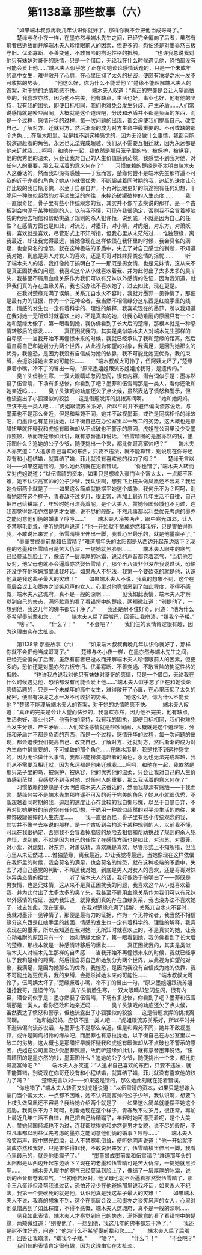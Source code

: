 # 　　第1138章 那些故事（六）
　　“如果端木叔叔再晚几年认识你就好了，那样你就不会把他当成哥哥了。”
　　楚缘与冬小夜一样，在墨亦然与端木先生之间，已经完全偏向了后者，虽然有前者已逝故而开解端木夫人珍惜眼前人的因素，但更多的，恐怕还是对墨亦然古板守旧、优柔寡断、不善变通、不敢冒险的拘泥性格的抵触。
　　“也许我总说我对他只有妹妹对哥哥的感情，只是一个借口，无论我在什么时候遇见他，恐怕都没有可能会爱上他……”端木夫人似乎忘了正在和她谈论感情话题的，只是一个未成年的高中女生，难得敞开了心扉，在心里压抑了太久的秘密，便颇有决堤之水一发不可收拾的势头。
　　“他这么好，你为什么不能爱他？”楚缘不能理解端木夫人的答案，对于她的绝情略感不快。
　　端木夫人叹道：“真正的完美是会让人望而怯步的，我喜欢亦然，因为他不完美，他有缺点，生活也好，事业也好，他有他的坚持，我有我的固执，即便目标相同，我们也难免会发生分歧、产生矛盾……人们常说感情就是吵吵闹闹，大概就是这个道理吧，分歧和矛盾并不都是负面的东西，而是一个过程，感情升华的过程，每一次问题的出现，都会迫使我们提高自己、改变自己、了解对方、迁就对方，然后渐渐的成为对方生命中最重要的、不可或缺的那个角色……在端木那里，我是找不到这种感觉的，因为无论做什么事情，我都只能扮演追赶者的角色，永远也无法完成超越，我们从不需要互相迁就，因为永远都是他来迁就我……呵呵，和他在一起，我依然是那只笼子里的鸟，被保护，被纵容，他的优秀他的温柔，只会让我对自己的人生价值感到茫然，我感觉不到我对他、对任何人的重要，那么我活着的意义何在？”
　　习惯依赖的楚缘是不太明白端木夫人这番话的，然而我却深有感触——于我而言，楚缘何尝不是端木先生那样遥不可及的近于完美的角色？她从小就很优秀，不断超越着同时期的我，追赶的速度让心存比较的我自惭形愧，以至于自暴自弃，不再对比她更好的前途抱有任何幻想，干脆用一种貌似超然的对平淡生活的向往，来掩饰破罐破摔的人生态度……
　　我一直很奇怪，骨子里有些小传统观念的我，其实并不像辛去疾说的那样，是一个古板到会拘泥于某种规则的人，以前我不懂，可现在我很确定，否则我不会冒着掉脑袋的危险去相信和帮助挑战了规则的杀人犯许恒，说到底，不就是因为自己的任性？在感情方面也是如此，对流苏，对墨菲，对小紫，对虎姐，对东方，对萧妖精，喜欢就是喜欢，尽管形式上不知所措，但我心里从未茫然过……惟独楚缘，离我最近，却让我觉得最远，当她像现在这样依偎在我怀里的时候，我会莫名的满足，也会莫名的惶恐，就在这种极端的矛盾中，失去了对自己感觉的判断，不知道我对她，到底是男人对女人的喜欢，还是哥哥对妹妹异类恋情的担忧……
　　听了端木夫人的话，我好像终于搞明白了——那既是男女情，也是兄妹情，这从来不是真正困扰我的问题，我喜欢这个从小就喜欢着我、并为此付出了太多太多的臭丫头，我甚至不屑用血缘关系作为我们可以有兄妹以外感情的佐证，因为我知道，就算我们真的存在血缘关系，我也没办法不喜欢她了，过去如此，现在更是。
　　在我对楚缘充满了误解、关系兀自水火不容时，我就对墨菲一见钟情了，那便是最有力的证据，作为一个无神论者，我当然不相信缘分这东西是红娘手里的线团，情感的发生也一定有着科学的、理性的解释，我喜欢现在的墨菲，所以我知道在我对她一无所知时就喜欢上的，不是真实的她，让我心动难耐的原因只有一个：她和楚缘太像了，第一眼看到她，我仿佛看到了长大后的楚缘，那根本就是一种感情转移后的爆发……
　　真正困扰我的，其实是类似端木夫人对端木先生那样的自卑感——当我开始不再憧憬未来的时候，我就已经承认了我和楚缘的距离，然后擅自将自己和她划分为两个世界，从此视为仰望的对象，我满足，是因为她那么的优秀，我惶恐，是因为我没有自信成为她的依靠，我不可能比她更优秀，我的束缚，会扼杀掉她未来的可能性……
　　“端木叔叔太可怜了，伍阿姨太坏了，”楚缘撅着小嘴，冷不丁的冒出一句，“原来墨姐姐跟流苏姐姐抢我哥，是遗传的。”
　　臭丫头俏脸生寒，一双大眼睛却忽闪忽闪，很有内容，潜台词似乎是：墨亦然娶了伍雪晴，下场有多悲惨，你看到了吧？墨菲和伍雪晴那是一类人，看你还敢和她亲近吗……
　　臭丫头演戏的功底还欠了点火候，虽然表达了愤怒和警示，但也流露出了小狐狸似的狡狯……这是借题发挥的挑拨离间啊。
　　“她和她妈妈，应该不是一类人吧……”虎姐跟流苏关系好，所以平时并不避讳偏向流苏说话，与墨菲也不是那么亲近，但是和紫苑不同，她并不敌视墨菲，或许是同病相怜的缘故吧，而墨菲也有意拉拢她，以平衡自己在办公室里以一敌二的劣势，这大概也是那醋妞早就怀疑我和虎姐有暧昧却从不点破也不警示的原因，虎姐在公司里没少受墨菲照顾，故而听楚缘如此讲，就有意替墨菲说话，“伍雪晴图的是墨亦然的钱，墨菲图什么？追她的公子少爷，随便挑出一个来，都比你哥高富帅吧？”
　　端木夫人亦笑道：“人追求自己喜欢的东西，只要不违法，就不能算错，别说现在你哥还没有和小程结婚，就算结了婚，菲儿就没有喜欢他的权力了吗？”
　　楚缘无言以对——如果这是错的，那么她此刻就在犯着错误。
　　“你也错了，”端木夫人转而又对虎姐说道：“以伍雪晴的资本，如果只是想嫁入豪门当个富太太，一点都不困难，她不认识高富帅的公子少爷，我认识啊，想要飞上枝头做凤凰还不容易？我给她介绍两个就是了——如果这么简单就能摆平她这个威胁，我何乐不为？呵呵，别看她现在这个样子，青春敌不过岁月，很正常，再加上最近几年生活不自律，自己把自己给糟蹋了，年轻时她可漂亮着呢，是个大美人，赞她倾国倾城也不为过，连我都觉得她和亦然是男才女貌，说不尽的般配，不然凡事都以利益优先考虑的墨亦之能同意他们俩的婚事？哼哼……”
　　端木夫人冷笑两声，眼中寒光四溢，让人不禁寒毛倒耸，便听她阴声说道：“他一开始就不赞成亦然和我好，只是害怕得罪我，不敢说出来罢了，伍雪晴横里伸出一脚，我看心里最乐的，就是他墨瘸子了。”
　　“墨董赞成墨前辈和伍雪晴？”难道那年头的太阳都是从西边升起东边落下？现在的老墨和伍雪晴可是苦大仇深，一提她就黑脸啊……
　　端木夫人眼中的寒气已经蔓延到脸上了，像结了一层厚厚的冰霜，说话的声音都卷着凉气，“当初他若反对，他父母也就不会逼着亦然娶伍雪晴了，那个王八蛋非但没帮我说过话，恐怕还没少在他爸妈那里说我坏话，如果杀人不犯法，我第一个要砍死的就是他，认识他真是我这辈子最大的灾难！”
　　如果端木夫人不说，我真的想象不到，这个在高层会议上和墨亦之谈笑风声的女人，心里对他竟憎恶到了如此程度，不得不感慨，端木夫人这城府，真不是一般的深啊……
　　见我如此表情，端木夫人才察觉到自己的失态，满怀歉意的看了看错愕中的楚缘，两颊微红道：“别提他了，一想到他，我这几年的佛书都忘干净了。”
　　我还是耐不住好奇，问道：“他为什么不希望墨前辈和您……”
　　端木夫人扁了扁嘴巴，回答让我崩溃，“嫌我个子矮。”
　　“啥？”、
　　“什么？！”
　　“不会吧？”
　　我们仨的表情肯定很有趣，因为这理由实在太扯淡。

　　第1138章 那些故事（六）
　　“如果端木叔叔再晚几年认识你就好了，那样你就不会把他当成哥哥了。”
　　楚缘与冬小夜一样，在墨亦然与端木先生之间，已经完全偏向了后者，虽然有前者已逝故而开解端木夫人珍惜眼前人的因素，但更多的，恐怕还是对墨亦然古板守旧、优柔寡断、不善变通、不敢冒险的拘泥性格的抵触。
　　“也许我总说我对他只有妹妹对哥哥的感情，只是一个借口，无论我在什么时候遇见他，恐怕都没有可能会爱上他……”端木夫人似乎忘了正在和她谈论感情话题的，只是一个未成年的高中女生，难得敞开了心扉，在心里压抑了太久的秘密，便颇有决堤之水一发不可收拾的势头。
　　“他这么好，你为什么不能爱他？”楚缘不能理解端木夫人的答案，对于她的绝情略感不快。
　　端木夫人叹道：“真正的完美是会让人望而怯步的，我喜欢亦然，因为他不完美，他有缺点，生活也好，事业也好，他有他的坚持，我有我的固执，即便目标相同，我们也难免会发生分歧、产生矛盾……人们常说感情就是吵吵闹闹，大概就是这个道理吧，分歧和矛盾并不都是负面的东西，而是一个过程，感情升华的过程，每一次问题的出现，都会迫使我们提高自己、改变自己、了解对方、迁就对方，然后渐渐的成为对方生命中最重要的、不可或缺的那个角色……在端木那里，我是找不到这种感觉的，因为无论做什么事情，我都只能扮演追赶者的角色，永远也无法完成超越，我们从不需要互相迁就，因为永远都是他来迁就我……呵呵，和他在一起，我依然是那只笼子里的鸟，被保护，被纵容，他的优秀他的温柔，只会让我对自己的人生价值感到茫然，我感觉不到我对他、对任何人的重要，那么我活着的意义何在？”
　　习惯依赖的楚缘是不太明白端木夫人这番话的，然而我却深有感触——于我而言，楚缘何尝不是端木先生那样遥不可及的近于完美的角色？她从小就很优秀，不断超越着同时期的我，追赶的速度让心存比较的我自惭形愧，以至于自暴自弃，不再对比她更好的前途抱有任何幻想，干脆用一种貌似超然的对平淡生活的向往，来掩饰破罐破摔的人生态度……
　　我一直很奇怪，骨子里有些小传统观念的我，其实并不像辛去疾说的那样，是一个古板到会拘泥于某种规则的人，以前我不懂，可现在我很确定，否则我不会冒着掉脑袋的危险去相信和帮助挑战了规则的杀人犯许恒，说到底，不就是因为自己的任性？在感情方面也是如此，对流苏，对墨菲，对小紫，对虎姐，对东方，对萧妖精，喜欢就是喜欢，尽管形式上不知所措，但我心里从未茫然过……惟独楚缘，离我最近，却让我觉得最远，当她像现在这样依偎在我怀里的时候，我会莫名的满足，也会莫名的惶恐，就在这种极端的矛盾中，失去了对自己感觉的判断，不知道我对她，到底是男人对女人的喜欢，还是哥哥对妹妹异类恋情的担忧……
　　听了端木夫人的话，我好像终于搞明白了——那既是男女情，也是兄妹情，这从来不是真正困扰我的问题，我喜欢这个从小就喜欢着我、并为此付出了太多太多的臭丫头，我甚至不屑用血缘关系作为我们可以有兄妹以外感情的佐证，因为我知道，就算我们真的存在血缘关系，我也没办法不喜欢她了，过去如此，现在更是。
　　在我对楚缘充满了误解、关系兀自水火不容时，我就对墨菲一见钟情了，那便是最有力的证据，作为一个无神论者，我当然不相信缘分这东西是红娘手里的线团，情感的发生也一定有着科学的、理性的解释，我喜欢现在的墨菲，所以我知道在我对她一无所知时就喜欢上的，不是真实的她，让我心动难耐的原因只有一个：她和楚缘太像了，第一眼看到她，我仿佛看到了长大后的楚缘，那根本就是一种感情转移后的爆发……
　　真正困扰我的，其实是类似端木夫人对端木先生那样的自卑感——当我开始不再憧憬未来的时候，我就已经承认了我和楚缘的距离，然后擅自将自己和她划分为两个世界，从此视为仰望的对象，我满足，是因为她那么的优秀，我惶恐，是因为我没有自信成为她的依靠，我不可能比她更优秀，我的束缚，会扼杀掉她未来的可能性……
　　“端木叔叔太可怜了，伍阿姨太坏了，”楚缘撅着小嘴，冷不丁的冒出一句，“原来墨姐姐跟流苏姐姐抢我哥，是遗传的。”
　　臭丫头俏脸生寒，一双大眼睛却忽闪忽闪，很有内容，潜台词似乎是：墨亦然娶了伍雪晴，下场有多悲惨，你看到了吧？墨菲和伍雪晴那是一类人，看你还敢和她亲近吗……
　　臭丫头演戏的功底还欠了点火候，虽然表达了愤怒和警示，但也流露出了小狐狸似的狡狯……这是借题发挥的挑拨离间啊。
　　“她和她妈妈，应该不是一类人吧……”虎姐跟流苏关系好，所以平时并不避讳偏向流苏说话，与墨菲也不是那么亲近，但是和紫苑不同，她并不敌视墨菲，或许是同病相怜的缘故吧，而墨菲也有意拉拢她，以平衡自己在办公室里以一敌二的劣势，这大概也是那醋妞早就怀疑我和虎姐有暧昧却从不点破也不警示的原因，虎姐在公司里没少受墨菲照顾，故而听楚缘如此讲，就有意替墨菲说话，“伍雪晴图的是墨亦然的钱，墨菲图什么？追她的公子少爷，随便挑出一个来，都比你哥高富帅吧？”
　　端木夫人亦笑道：“人追求自己喜欢的东西，只要不违法，就不能算错，别说现在你哥还没有和小程结婚，就算结了婚，菲儿就没有喜欢他的权力了吗？”
　　楚缘无言以对——如果这是错的，那么她此刻就在犯着错误。
　　“你也错了，”端木夫人转而又对虎姐说道：“以伍雪晴的资本，如果只是想嫁入豪门当个富太太，一点都不困难，她不认识高富帅的公子少爷，我认识啊，想要飞上枝头做凤凰还不容易？我给她介绍两个就是了——如果这么简单就能摆平她这个威胁，我何乐不为？呵呵，别看她现在这个样子，青春敌不过岁月，很正常，再加上最近几年生活不自律，自己把自己给糟蹋了，年轻时她可漂亮着呢，是个大美人，赞她倾国倾城也不为过，连我都觉得她和亦然是男才女貌，说不尽的般配，不然凡事都以利益优先考虑的墨亦之能同意他们俩的婚事？哼哼……”
　　端木夫人冷笑两声，眼中寒光四溢，让人不禁寒毛倒耸，便听她阴声说道：“他一开始就不赞成亦然和我好，只是害怕得罪我，不敢说出来罢了，伍雪晴横里伸出一脚，我看心里最乐的，就是他墨瘸子了。”
　　“墨董赞成墨前辈和伍雪晴？”难道那年头的太阳都是从西边升起东边落下？现在的老墨和伍雪晴可是苦大仇深，一提她就黑脸啊……
　　端木夫人眼中的寒气已经蔓延到脸上了，像结了一层厚厚的冰霜，说话的声音都卷着凉气，“当初他若反对，他父母也就不会逼着亦然娶伍雪晴了，那个王八蛋非但没帮我说过话，恐怕还没少在他爸妈那里说我坏话，如果杀人不犯法，我第一个要砍死的就是他，认识他真是我这辈子最大的灾难！”
　　如果端木夫人不说，我真的想象不到，这个在高层会议上和墨亦之谈笑风声的女人，心里对他竟憎恶到了如此程度，不得不感慨，端木夫人这城府，真不是一般的深啊……
　　见我如此表情，端木夫人才察觉到自己的失态，满怀歉意的看了看错愕中的楚缘，两颊微红道：“别提他了，一想到他，我这几年的佛书都忘干净了。”
　　我还是耐不住好奇，问道：“他为什么不希望墨前辈和您……”
　　端木夫人扁了扁嘴巴，回答让我崩溃，“嫌我个子矮。”
　　“啥？”、
　　“什么？！”
　　“不会吧？”
　　我们仨的表情肯定很有趣，因为这理由实在太扯淡。
